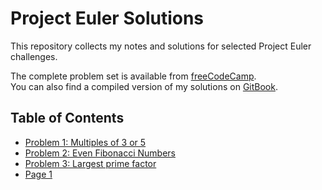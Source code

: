 # Project Euler Solutions

This repository collects my notes and solutions for selected Project Euler challenges.

The complete problem set is available from [freeCodeCamp](https://www.freecodecamp.org/learn/project-euler/).  
You can also find a compiled version of my solutions on [GitBook](https://frankmas-organization.gitbook.io/project-euler/).

## Table of Contents

* [Problem 1: Multiples of 3 or 5](problem-1-multiples-of-3-or-5.md)
* [Problem 2: Even Fibonacci Numbers](problem-2-even-fibonacci-numbers.md)
* [Problem 3: Largest prime factor](problem-3-largest-prime-factor.md)
* [Page 1](page-1.md)
